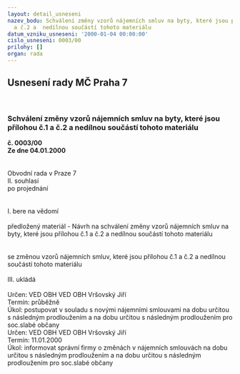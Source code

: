 ```yaml
---
layout: detail_usneseni
nazev_bodu: Schválení změny vzorů nájemních smluv na byty, které jsou přílohou č.1
  a č.2 a  nedílnou součástí tohoto materiálu
datum_vzniku_usneseni: '2000-01-04 00:00:00'
cislo_usneseni: 0003/00
prilohy: []
organ: rada
---
```

<div id="ucUsn_pList" class="usn">
	<span><h2>Usnesení rady MČ Praha 7 </h2>
<br></span><div class="standBody">
<span><h3>Schválení změny vzorů nájemních smluv na byty, které jsou přílohou č.1 a č.2 a  nedílnou součástí tohoto materiálu</h3></span><div class="center">
		<strong>č. 0003/00</strong><br>
	</div>
<div class="center">
		<strong>Ze dne 04.01.2000</strong><br><br>
	</div>
<br>Obvodní rada v Praze 7<br>II.	souhlasí <br>po projednání<br><br><br>I.	bere na vědomí<br><br> předložený materiál - Návrh na schválení změny vzorů nájemních smluv na byty, které jsou přílohou č.1 a č.2 a nedílnou součástí tohoto materiálu<br><br><br>se změnou vzorů nájemních smluv, které jsou přílohou č.1 a č.2 a nedílnou součástí tohoto materiálu<br><br>III.	ukládá <br><br> Určen:	VED OBH	VED OBH Vršovský Jiří<br>Termín: průběžně<br>Úkol:	postupovat v souladu s novými nájemními smlouvami na dobu určitou s následným prodloužením a na dobu určitou s následným prodloužením pro soc.slabé občany<br>  Určen:	VED OBH	VED OBH Vršovský Jiří<br>Termín: 11.01.2000<br>Úkol:	informovat správní firmy o změnách v nájemních smlouvách na dobu určitou s následným prodloužením a na dobu určitou s následným prodloužením pro soc.slabé občany<br>
</div>
</div>